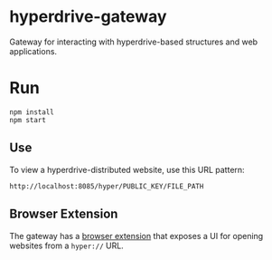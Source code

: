 # hyperdrive-gateway
Gateway for interacting with hyperdrive-based structures and web applications.

# Run

```
npm install
npm start
```

## Use

To view a hyperdrive-distributed website, use this URL pattern:

```
http://localhost:8085/hyper/PUBLIC_KEY/FILE_PATH
```

## Browser Extension

The gateway has a [browser extension](https://github.com/rhythnic/hyperdrive-gateway-extension) that exposes a UI
for opening websites from a `hyper://` URL.